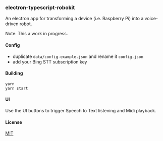 ### electron-typescript-robokit

An electron app for transforming a device (i.e. Raspberry Pi) into a voice-driven robot.

Note: This a work in progress.

#### Config

- duplicate `data/config-example.json` and rename it `config.json`  
- add your Bing STT subscription key

#### Building

```
yarn
yarn start
```

#### UI

Use the UI buttons to trigger Speech to Text listening and Midi playback.

#### License

[MIT](LICENSE.md)
